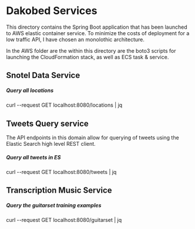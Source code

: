 # Dakobed Services

This directory contains the Spring Boot application that has been launched to AWS elastic container service.  To minimize 
the costs of deployment for a low traffic API, I have chosen an monolothic architecture.  

In the AWS folder are the within this directory are the boto3 scripts for launching the CloudFormation stack, as well
as ECS task & service.  
  
## Snotel Data Service

##### Query all locations
curl --request GET localhost:8080/locations | jq


## Tweets Query service
The API endpoints in this domain allow for querying of tweets using the Elastic Search high level REST client. 

##### Query all tweets in ES
curl --request GET localhost:8080/tweets | jq

## Transcription Music Service

##### Query the guitarset training examples 
curl --request GET localhost:8080/guitarset | jq

